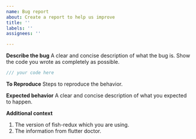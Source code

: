 ```yaml
---
name: Bug report
about: Create a report to help us improve
title: ''
labels: ''
assignees: ''

---
```


**Describe the bug**
A clear and concise description of what the bug is. 
Show the code you wrote as completely as possible.
```dart
/// your code here
``` 

**To Reproduce**
Steps to reproduce the behavior.

**Expected behavior**
A clear and concise description of what you expected to happen.

**Additional context**
1. The version of fish-redux which you are using.
2. The information from flutter doctor.
